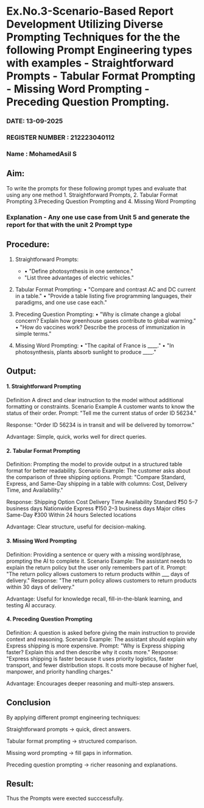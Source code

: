 # Ex.No.3-Scenario-Based Report Development Utilizing Diverse Prompting Techniques for the the following Prompt Engineering types with examples - Straightforward Prompts - Tabular Format Prompting - Missing Word Prompting - Preceding Question Prompting.

### DATE: 13-09-2025                                                                         
### REGISTER NUMBER : 212223040112
### Name : MohamedAsil S

## Aim: 
To write the prompts for these following prompt types and evaluate that using any one method 1. Straightforward Prompts, 2. Tabular Format Prompting 3.Preceding Question Prompting and 4. Missing Word Prompting

### Explanation - Any one use case from Unit 5 and generate the report for that with the unit 2 Prompt type
##  Procedure:
1.	Straightforward Prompts:
    - •	"Define photosynthesis in one sentence."
    - 	"List three advantages of electric vehicles."

 3.	Tabular Format Prompting:
     •	"Compare and contrast AC and DC current in a table."
     •	"Provide a table listing five programming languages, their paradigms, and one use case each."
3. Preceding Question Prompting:
    •	"Why is climate change a global concern? Explain how greenhouse gases contribute to global warming."
    •	"How do vaccines work? Describe the process of immunization in simple terms."
4. Missing Word Prompting:
   •	"The capital of France is ____."
  •	"In photosynthesis, plants absorb sunlight to produce ____."


## Output:

#### 1. Straightforward Prompting
Definition
A direct and clear instruction to the model without additional formatting or constraints.
Scenario Example
A customer wants to know the status of their order.
Prompt:
"Tell me the current status of order ID 56234."

Response:
"Order ID 56234 is in transit and will be delivered by tomorrow."

Advantage: Simple, quick, works well for direct queries.

#### 2. Tabular Format Prompting
Definition:
Prompting the model to provide output in a structured table format for better readability.
Scenario Example:
The customer asks about the comparison of three shipping options.
Prompt:
"Compare Standard, Express, and Same-Day shipping in a table with columns: Cost, Delivery Time, and Availability."

Response:
Shipping Option	Cost	Delivery Time	Availability
Standard	₹50	5–7 business days	Nationwide
Express	₹150	2–3 business days	Major cities
Same-Day	₹300	Within 24 hours	Selected locations

Advantage: Clear structure, useful for decision-making.

#### 3. Missing Word Prompting
Definition:
Providing a sentence or query with a missing word/phrase, prompting the AI to complete it.
Scenario Example:
The assistant needs to explain the return policy but the user only remembers part of it.
Prompt:
"The return policy allows customers to return products within ___ days of delivery."
Response:
"The return policy allows customers to return products within 30 days of delivery."

Advantage: Useful for knowledge recall, fill-in-the-blank learning, and testing AI accuracy.

#### 4. Preceding Question Prompting
Definition:
A question is asked before giving the main instruction to provide context and reasoning.
Scenario Example:
The assistant should explain why Express shipping is more expensive.
Prompt:
"Why is Express shipping faster? Explain this and then describe why it costs more."
Response:
"Express shipping is faster because it uses priority logistics, faster transport, and fewer distribution stops. It costs more because of higher fuel, manpower, and priority handling charges."

Advantage: Encourages deeper reasoning and multi-step answers.

##  Conclusion 

By applying different prompt engineering techniques:

Straightforward prompts → quick, direct answers.

Tabular format prompting → structured comparison.

Missing word prompting → fill gaps in information.

Preceding question prompting → richer reasoning and explanations.


##  Result:
Thus the Prompts were exected succcessfully.

